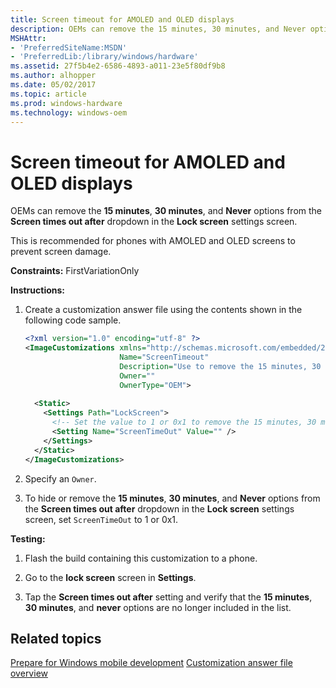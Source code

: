 ```yaml
---
title: Screen timeout for AMOLED and OLED displays
description: OEMs can remove the 15 minutes, 30 minutes, and Never options from the Screen times out after dropdown in the Lock screen settings screen. This is recommended for phones with AMOLED and OLED screens to prevent screen damage.
MSHAttr:
- 'PreferredSiteName:MSDN'
- 'PreferredLib:/library/windows/hardware'
ms.assetid: 27f5b4e2-6586-4893-a011-23e5f80df9b8
ms.author: alhopper
ms.date: 05/02/2017
ms.topic: article
ms.prod: windows-hardware
ms.technology: windows-oem
---
```


# Screen timeout for AMOLED and OLED displays


OEMs can remove the **15 minutes**, **30 minutes**, and **Never** options from the **Screen times out after** dropdown in the **Lock screen** settings screen.

This is recommended for phones with AMOLED and OLED screens to prevent screen damage.

<a href="" id="constraints---firstvariationonly"></a>**Constraints:** FirstVariationOnly  

<a href="" id="instructions-"></a>**Instructions:**  
1.  Create a customization answer file using the contents shown in the following code sample.

    ```XML
    <?xml version="1.0" encoding="utf-8" ?>
    <ImageCustomizations xmlns="http://schemas.microsoft.com/embedded/2004/10/ImageUpdate"  
                         Name="ScreenTimeout"  
                         Description="Use to remove the 15 minutes, 30 minutes, and Never options from the screen time-out option in the Lock screen settings screen."  
                         Owner=""  
                         OwnerType="OEM"> 
      
      <Static>  
        <Settings Path="LockScreen">  
          <!-- Set the value to 1 or 0x1 to remove the 15 minutes, 30 minutes, and Never options from the lock screen settings screen -->
          <Setting Name="ScreenTimeOut" Value="" />  
        </Settings>  
      </Static>
    </ImageCustomizations>
    ```

2.  Specify an `Owner`.

3.  To hide or remove the **15 minutes**, **30 minutes**, and **Never** options from the **Screen times out after** dropdown in the **Lock screen** settings screen, set `ScreenTimeOut` to 1 or 0x1.

<a href="" id="testing-"></a>**Testing:**  
1.  Flash the build containing this customization to a phone.

2.  Go to the **lock screen** screen in **Settings**.

3.  Tap the **Screen times out after** setting and verify that the **15 minutes**, **30 minutes**, and **never** options are no longer included in the list.

## Related topics

[Prepare for Windows mobile development](https://docs.microsoft.com/en-us/windows-hardware/manufacture/mobile/preparing-for-windows-mobile-development)
[Customization answer file overview](https://docs.microsoft.com/en-us/windows-hardware/customize/mobile/mcsf/customization-answer-file)
